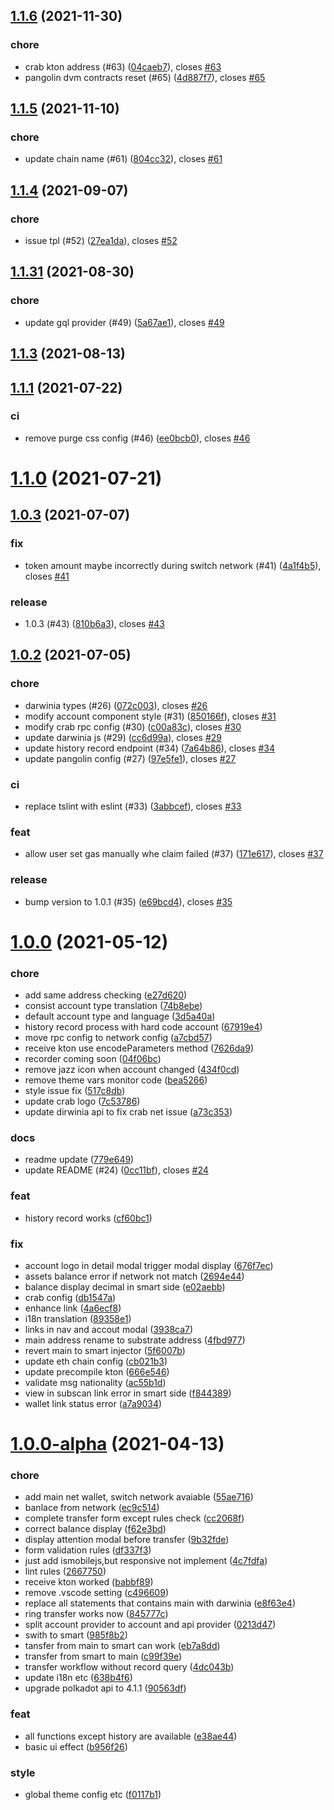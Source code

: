 ## [1.1.6](https://github.com/darwinia-network/dvm/compare/v1.1.5...v1.1.6) (2021-11-30)

### chore

- crab kton address (#63) ([04caeb7](https://github.com/darwinia-network/dvm/commit/04caeb73790ea6d0587871bb8c04e1e3861750d7)), closes [#63](https://github.com/darwinia-network/dvm/issues/63)
- pangolin dvm contracts reset (#65) ([4d887f7](https://github.com/darwinia-network/dvm/commit/4d887f7b2b79ed6a9ba8f36b8299ff564026b207)), closes [#65](https://github.com/darwinia-network/dvm/issues/65)

## [1.1.5](https://github.com/darwinia-network/dvm/compare/v1.1.4...v1.1.5) (2021-11-10)

### chore

- update chain name (#61) ([804cc32](https://github.com/darwinia-network/dvm/commit/804cc32faecd869c545fd98c137a8c2b5a95b493)), closes [#61](https://github.com/darwinia-network/dvm/issues/61)

## [1.1.4](https://github.com/darwinia-network/dvm/compare/v1.1.31...v1.1.4) (2021-09-07)

### chore

- issue tpl (#52) ([27ea1da](https://github.com/darwinia-network/dvm/commit/27ea1da0e16dc0d1c203f507d5c6bdf874a7d4fe)), closes [#52](https://github.com/darwinia-network/dvm/issues/52)

## [1.1.31](https://github.com/darwinia-network/dvm/compare/v1.1.3...v1.1.31) (2021-08-30)

### chore

- update gql provider (#49) ([5a67ae1](https://github.com/darwinia-network/dvm/commit/5a67ae165e08c27596996b5ac4db882c12330640)), closes [#49](https://github.com/darwinia-network/dvm/issues/49)

## [1.1.3](https://github.com/darwinia-network/dvm/compare/v1.1.1...v1.1.3) (2021-08-13)

## [1.1.1](https://github.com/darwinia-network/dvm/compare/v1.1.0...v1.1.1) (2021-07-22)

### ci

- remove purge css config (#46) ([ee0bcb0](https://github.com/darwinia-network/dvm/commit/ee0bcb0e39cd74cd2f9b3f19124e532cc21d893c)), closes [#46](https://github.com/darwinia-network/dvm/issues/46)

# [1.1.0](https://github.com/darwinia-network/dvm/compare/v1.0.3...v1.1.0) (2021-07-21)

## [1.0.3](https://github.com/darwinia-network/dvm/compare/v1.0.2...v1.0.3) (2021-07-07)

### fix

- token amount maybe incorrectly during switch network (#41) ([4a1f4b5](https://github.com/darwinia-network/dvm/commit/4a1f4b55bd4beed8a183d00692ee2573e5df1c0a)), closes [#41](https://github.com/darwinia-network/dvm/issues/41)

### release

- 1.0.3 (#43) ([810b6a3](https://github.com/darwinia-network/dvm/commit/810b6a3932cd23789e29f552d322715ec5e8733b)), closes [#43](https://github.com/darwinia-network/dvm/issues/43)

## [1.0.2](https://github.com/darwinia-network/dvm/compare/v1.0.0...v1.0.2) (2021-07-05)

### chore

- darwinia types (#26) ([072c003](https://github.com/darwinia-network/dvm/commit/072c0037e77b6746fe11051087b18cd4a292f619)), closes [#26](https://github.com/darwinia-network/dvm/issues/26)
- modify account component style (#31) ([850166f](https://github.com/darwinia-network/dvm/commit/850166f063b40d055e5bd86f9b8736d3846d85ea)), closes [#31](https://github.com/darwinia-network/dvm/issues/31)
- modify crab rpc config (#30) ([c00a83c](https://github.com/darwinia-network/dvm/commit/c00a83c9f18cea746f418960ede1fbdd70026e44)), closes [#30](https://github.com/darwinia-network/dvm/issues/30)
- update darwinia js (#29) ([cc6d99a](https://github.com/darwinia-network/dvm/commit/cc6d99aede5e6e502719d0a78683c77bbf334631)), closes [#29](https://github.com/darwinia-network/dvm/issues/29)
- update history record endpoint (#34) ([7a64b86](https://github.com/darwinia-network/dvm/commit/7a64b86141113af1c48fc55153ad7d868fe051e8)), closes [#34](https://github.com/darwinia-network/dvm/issues/34)
- update pangolin config (#27) ([97e5fe1](https://github.com/darwinia-network/dvm/commit/97e5fe18eda6dbcdc0f47e7cc79bb83c7783c0d8)), closes [#27](https://github.com/darwinia-network/dvm/issues/27)

### ci

- replace tslint with eslint (#33) ([3abbcef](https://github.com/darwinia-network/dvm/commit/3abbcef4af03cb5f9f997af00511540b9702e70a)), closes [#33](https://github.com/darwinia-network/dvm/issues/33)

### feat

- allow user set gas manually whe claim failed (#37) ([171e617](https://github.com/darwinia-network/dvm/commit/171e6170341cfb1d1b665a7cc4b056fdb24dbafd)), closes [#37](https://github.com/darwinia-network/dvm/issues/37)

### release

- bump version to 1.0.1 (#35) ([e69bcd4](https://github.com/darwinia-network/dvm/commit/e69bcd4b5f20d643fd98569033279c0454c77eed)), closes [#35](https://github.com/darwinia-network/dvm/issues/35)

# [1.0.0](https://github.com/darwinia-network/dvm/compare/v1.0.0-alpha...v1.0.0) (2021-05-12)

### chore

- add same address checking ([e27d620](https://github.com/darwinia-network/dvm/commit/e27d6201a6aa4b5a2e444ce41919da1c2e729fe5))
- consist account type translation ([74b8ebe](https://github.com/darwinia-network/dvm/commit/74b8ebebaf479a55a7321f5afb0e4592ed53ee6a))
- default account type and language ([3d5a40a](https://github.com/darwinia-network/dvm/commit/3d5a40a8ffdb5b1c41c8fc51fc376ffe686b23b0))
- history record process with hard code account ([67919e4](https://github.com/darwinia-network/dvm/commit/67919e4cd7097fcd546fad802a2d7ff94af31ef5))
- move rpc config to network config ([a7cbd57](https://github.com/darwinia-network/dvm/commit/a7cbd57d5dc4d4c5876ece92a3656bcd6deee90a))
- receive kton use encodeParameters method ([7626da9](https://github.com/darwinia-network/dvm/commit/7626da935659702c013b03808d1d6f87c197a339))
- recorder coming soon ([04f06bc](https://github.com/darwinia-network/dvm/commit/04f06bc31bb7f6f21f33a73d9d22fc757a089acb))
- remove jazz icon when account changed ([434f0cd](https://github.com/darwinia-network/dvm/commit/434f0cd5a4861e3e69ddbe82118a03ed94ad0959))
- remove theme vars monitor code ([bea5266](https://github.com/darwinia-network/dvm/commit/bea52660be71751dc488591b95b11036ec11d569))
- style issue fix ([517c8db](https://github.com/darwinia-network/dvm/commit/517c8db353f9b944cc053fbdd04fe4805a0c8bdb))
- update crab logo ([7c53786](https://github.com/darwinia-network/dvm/commit/7c5378608cfdb86e12e81a4b41b2c6f5e09ff43b))
- update dirwinia api to fix crab net issue ([a73c353](https://github.com/darwinia-network/dvm/commit/a73c3530f4ad2f734b1b6712c7d33e5ee71df2dc))

### docs

- readme update ([779e649](https://github.com/darwinia-network/dvm/commit/779e6495545d9b68e359fa4d0e0da6caec6bb88b))
- update README (#24) ([0cc11bf](https://github.com/darwinia-network/dvm/commit/0cc11bfee2536bed1f8ea3f86bffbf8fb2f351c3)), closes [#24](https://github.com/darwinia-network/dvm/issues/24)

### feat

- history record works ([cf60bc1](https://github.com/darwinia-network/dvm/commit/cf60bc15b059912c033649e184de819a03074e97))

### fix

- account logo in detail modal trigger modal display ([676f7ec](https://github.com/darwinia-network/dvm/commit/676f7ec3161698c466ba7adb2febb2cfb1c48194))
- assets balance error if network not match ([2694e44](https://github.com/darwinia-network/dvm/commit/2694e44219e2e5b44137ea010f5f67775f9e6c53))
- balance display decimal in smart side ([e02aebb](https://github.com/darwinia-network/dvm/commit/e02aebb1027031ac619f190d163124351c0905a6))
- crab config ([db1547a](https://github.com/darwinia-network/dvm/commit/db1547ac4351245f459da32b2578ff0a6656d72f))
- enhance link ([4a6ecf8](https://github.com/darwinia-network/dvm/commit/4a6ecf8dd025671206d741eeafa66d9405d98a9c))
- i18n translation ([89358e1](https://github.com/darwinia-network/dvm/commit/89358e1d824e43c8958d20e0a51bdaa26f3ac314))
- links in nav and accout modal ([3938ca7](https://github.com/darwinia-network/dvm/commit/3938ca7fb841c903946c4a597560f4a4e24469f3))
- main address rename to substrate address ([4fbd977](https://github.com/darwinia-network/dvm/commit/4fbd977bd2c7faccf5a738a1bd6bf9c9b7ebbf84))
- revert main to smart injector ([5f6007b](https://github.com/darwinia-network/dvm/commit/5f6007b6a9ec938f8c6265485ec6ae618b20a246))
- update eth chain config ([cb021b3](https://github.com/darwinia-network/dvm/commit/cb021b37b469dee50246d90d1064babcac19f043))
- update precompile kton ([666e546](https://github.com/darwinia-network/dvm/commit/666e54642cf7302f7df8a12be0415aa6f10e8bda))
- validate msg nationality ([ac55b1d](https://github.com/darwinia-network/dvm/commit/ac55b1d8ccb2c779c2366e22810a11cb37d070cd))
- view in subscan link error in smart side ([f844389](https://github.com/darwinia-network/dvm/commit/f8443898af8efefbd5c81e0fb2f686cc1dcadf27))
- wallet link status error ([a7a9034](https://github.com/darwinia-network/dvm/commit/a7a9034e69c9f9857654cbf1c44c293cf86f500e))

# [1.0.0-alpha](https://github.com/darwinia-network/dvm/compare/26677503d3032f5268176f6e7afde2e8e3362eb7...v1.0.0-alpha) (2021-04-13)

### chore

- add main net wallet, switch network avaiable ([55ae716](https://github.com/darwinia-network/dvm/commit/55ae716bcdabaa2d024bb7ec413dcc46e72a3769))
- banlace from network ([ec9c514](https://github.com/darwinia-network/dvm/commit/ec9c514ca518ed6b379ae73bdbe6989ff10bf9ca))
- complete transfer form except rules check ([cc2068f](https://github.com/darwinia-network/dvm/commit/cc2068fae4b226a024399ebdd38f50f507229096))
- correct balance display ([f62e3bd](https://github.com/darwinia-network/dvm/commit/f62e3bd45e570e89f2de368becdf59dc739f1dc5))
- display attention modal before transfer ([9b32fde](https://github.com/darwinia-network/dvm/commit/9b32fde012d5d4cf1f883c7a2b35012f0c1c5f7e))
- form validation rules ([df337f3](https://github.com/darwinia-network/dvm/commit/df337f3fe17d73ff99064fd5959b6a70acf3e104))
- just add ismobilejs,but responsive not implement ([4c7fdfa](https://github.com/darwinia-network/dvm/commit/4c7fdfa949b39f4242ed3275d988b99659b6bc0d))
- lint rules ([2667750](https://github.com/darwinia-network/dvm/commit/26677503d3032f5268176f6e7afde2e8e3362eb7))
- receive kton worked ([babbf89](https://github.com/darwinia-network/dvm/commit/babbf89f3c4c7fe73d7372dd7ee37a1fc7ebf14a))
- remove .vscode setting ([c496609](https://github.com/darwinia-network/dvm/commit/c49660951c4e32ae21e52217391c56ba075a4c0a))
- replace all statements that contains main with darwinia ([e8f63e4](https://github.com/darwinia-network/dvm/commit/e8f63e416b1f50f222f109ff22fb8407941c07ce))
- ring transfer works now ([845777c](https://github.com/darwinia-network/dvm/commit/845777c13fdc975637ed0ca082c2db25bcd640f7))
- split account provider to account and api provider ([0213d47](https://github.com/darwinia-network/dvm/commit/0213d4736a29ecd0b88066459efb7b834f06a9f3))
- swith to smart ([985f8b2](https://github.com/darwinia-network/dvm/commit/985f8b28e8842a991dca8856efd5fa2f4bdcfc56))
- tansfer from main to smart can work ([eb7a8dd](https://github.com/darwinia-network/dvm/commit/eb7a8dd39ba6e5d0f9fab7fde9fbd830b2898f5d))
- transfer from smart to main ([c99f39e](https://github.com/darwinia-network/dvm/commit/c99f39e521582f96a46fe3d00dcf946336d42996))
- transfer workflow without record query ([4dc043b](https://github.com/darwinia-network/dvm/commit/4dc043b3caa6c02464318b459fd5804fe1930d40))
- update i18n etc ([638b4f6](https://github.com/darwinia-network/dvm/commit/638b4f6f2eb903911f0bbc5216481acd020cb375))
- upgrade polkadot api to 4.1.1 ([90563df](https://github.com/darwinia-network/dvm/commit/90563df5f72359bb77ff15e338bb03328f9c4b90))

### feat

- all functions except history are available ([e38ae44](https://github.com/darwinia-network/dvm/commit/e38ae445df4de09eeb988cfe08c61ee0015f6657))
- basic ui effect ([b956f26](https://github.com/darwinia-network/dvm/commit/b956f26830508b705ff6536f0fdd590e056f5426))

### style

- global theme config etc ([f0117b1](https://github.com/darwinia-network/dvm/commit/f0117b12384cba042139adf1a7e4090df85287b9))
